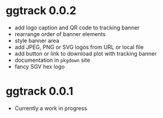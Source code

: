 # ggtrack 0.0.2

* add logo caption and QR code to tracking banner
* rearrange order of banner elements
* style banner area
* add JPEG, PNG or SVG logos from URL or local file
* add button or link to download plot with tracking banner
* documentation in `pkgdown` site
* fancy SGV hex logo

# ggtrack 0.0.1

* Currently a work in progress
